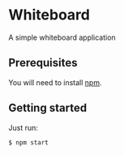 # Whiteboard
A simple whiteboard application

## Prerequisites
You will need to install [npm](https://www.npmjs.com/get-npm).

## Getting started
Just run:

```
$ npm start
```
